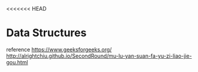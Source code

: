 <<<<<<< HEAD
# Data Structures

reference
https://www.geeksforgeeks.org/
http://alrightchiu.github.io/SecondRound/mu-lu-yan-suan-fa-yu-zi-liao-jie-gou.html

